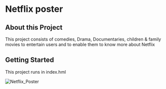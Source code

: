 # Netflix poster

## About this Project
This project consists of comedies, Drama, Documentaries, children & family movies to entertain users and to enable them to know more about Netflix

## Getting Started
This project runs in index.hml

![Netflix_Poster](/uploads/30adbdbed67d32aa031f950c81952373/Netflix_Poster.png)
